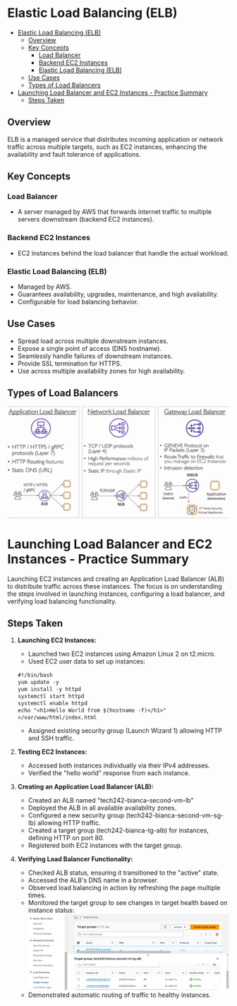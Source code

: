 # Elastic Load Balancing (ELB)

- [Elastic Load Balancing (ELB)](#elastic-load-balancing-elb)
  - [Overview](#overview)
  - [Key Concepts](#key-concepts)
    - [Load Balancer](#load-balancer)
    - [Backend EC2 Instances](#backend-ec2-instances)
    - [Elastic Load Balancing (ELB)](#elastic-load-balancing-elb-1)
  - [Use Cases](#use-cases)
  - [Types of Load Balancers](#types-of-load-balancers)
- [Launching Load Balancer and EC2 Instances - Practice Summary](#launching-load-balancer-and-ec2-instances---practice-summary)
  - [Steps Taken](#steps-taken)

## Overview
ELB is a managed service that distributes incoming application or network traffic across multiple targets, such as EC2 instances, enhancing the availability and fault tolerance of applications.

## Key Concepts

### Load Balancer

- A server managed by AWS that forwards internet traffic to multiple servers downstream (backend EC2 instances).

### Backend EC2 Instances

- EC2 instances behind the load balancer that handle the actual workload.

### Elastic Load Balancing (ELB)

- Managed by AWS.
- Guarantees availability, upgrades, maintenance, and high availability.
- Configurable for load balancing behavior.

## Use Cases

- Spread load across multiple downstream instances.
- Expose a single point of access (DNS hostname).
- Seamlessly handle failures of downstream instances.
- Provide SSL termination for HTTPS.
- Use across multiple availability zones for high availability.

## Types of Load Balancers

![Types of ELB](<../../../readme-images/ELB & ASG/Types of ELB.jpeg>)


# Launching Load Balancer and EC2 Instances - Practice Summary

Launching EC2 instances and creating an Application Load Balancer (ALB) to distribute traffic across these instances. The focus is on understanding the steps involved in launching instances, configuring a load balancer, and verifying load balancing functionality.

## Steps Taken

1. **Launching EC2 Instances:**
   - Launched two EC2 instances using Amazon Linux 2 on t2.micro.
   - Used EC2 user data to set up instances:
    ```
    #!/bin/bash
    yum update -y
    yum install -y httpd
    systemctl start httpd
    systemctl enable httpd
    echo "<h1>Hello World from $(hostname -f)</h1>" >/var/www/html/index.html
    ```
   - Assigned existing security group (Launch Wizard 1) allowing HTTP and SSH traffic.

2. **Testing EC2 Instances:**
   - Accessed both instances individually via their IPv4 addresses.
   - Verified the "hello world" response from each instance.

3. **Creating an Application Load Balancer (ALB):**
   - Created an ALB named "tech242-bianca-second-vm-lb"
   - Deployed the ALB in all available availability zones.
   - Configured a new security group (tech242-bianca-second-vm-sg-lb) allowing HTTP traffic.
   - Created a target group (tech242-bianca-tg-alb) for instances, defining HTTP on port 80.
   - Registered both EC2 instances with the target group.

4. **Verifying Load Balancer Functionality:**
   - Checked ALB status, ensuring it transitioned to the "active" state.
   - Accessed the ALB's DNS name in a browser.
   - Observed load balancing in action by refreshing the page multiple times.
   - Monitored the target group to see changes in target health based on instance status:
  ![LB Status](<../../../readme-images/ELB & ASG/lb target status.png>)
   - Demonstrated automatic routing of traffic to healthy instances.